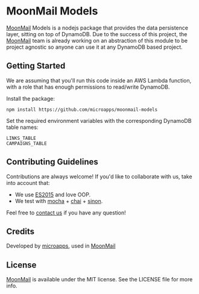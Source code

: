 # MoonMail Models

[MoonMail](https://moonmail.io/?utm_source=moonmail-models-readme&utm_medium=click&utm_campaign=github) Models is a nodejs package that provides the data persistence layer, sitting on top of DynamoDB. Due to the success of this project, the [MoonMail](https://moonmail.io/?utm_source=moonmail-models-readme&utm_medium=click&utm_campaign=github) team is already working on an abstraction of this module to be project agnostic so anyone can use it at any DynamoDB based project.


## Getting Started
We are assuming that you'll run this code inside an AWS Lambda function, with a role that has enough permissions to read/write DynamoDB.

Install the package:

    npm install https://github.com/microapps/moonmail-models

Set the required environment variables with the corresponding DynamoDB table names:

    LINKS_TABLE
    CAMPAIGNS_TABLE

## Contributing Guidelines
Contributions are always welcome! If you'd like to collaborate with us, take into account that:

* We use [ES2015](https://babeljs.io/docs/learn-es2015/) and love OOP.
* We test with [mocha](https://github.com/mochajs/mocha) + [chai](https://github.com/chaijs/chai) + [sinon](https://github.com/sinonjs/sinon).

Feel free to <a href="mailto:hi@microapps.com">contact us</a> if you have any question!

## Credits
Developed by [microapps](http://microapps.com/?utm_source=moonmail-models-readme&utm_medium=click&utm_campaign=github), used in [MoonMail](https://moonmail.io/?utm_source=moonmail-models-readme&utm_medium=click&utm_campaign=github) 

## License
[MoonMail](https://moonmail.io/?utm_source=moonmail-models-readme&utm_medium=click&utm_campaign=github) is available under the MIT license. See the LICENSE file for more info.
